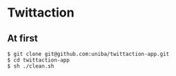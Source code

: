 # Twittaction

## At first

	$ git clone git@github.com:uniba/twittaction-app.git
	$ cd twittaction-app
	$ sh ./clean.sh
